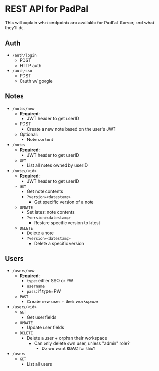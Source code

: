 # REST API for PadPal

This will explain what endpoints are available for PadPal-Server, and what they'll do.

## Auth
- `/auth/login`
  - POST
  - HTTP auth
- `/auth/sso`
  - POST
  - 0auth w/ google

## Notes
- `/notes/new`
  - **Required**:
    - JWT header to get userID
  - POST
    - Create a new note based on the user's JWT
  - Optional:
    - Note content
- `/notes`
  - **Required**:
    - JWT header to get userID
  - `GET`
    - List all notes owned by userID
- `/notes/<id>`
  - **Required**:
    - JWT header to get userID
  - `GET`
    - Get note contents
    - `?version=<datestamp>`
      - Get specific version of a note
  - `UPDATE`
    - Set latest note contents
    - `?version=<datestamp>`
      - Restore specific version to latest
  - `DELETE`
    - Delete a note
    - `?version=<datestamp>`
      - Delete a specific version


## Users
- `/users/new`
  - **Required**:
    - `type`: either SSO or PW
    - `username`
    - `pass`: if type=PW
  - `POST`
    - Create new user + their workspace
- `/users/<id>`
  - `GET`
    - Get user fields
  - `UPDATE`
    - Update user fields
  - `DELETE`
    - Delete a user + orphan their workspace
      - Can only delete own user, unless "admin" role?
        - Do we want RBAC for this?
- `/users`
  - `GET`
    - List all users